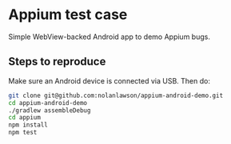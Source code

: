 Appium test case
==========

Simple WebView-backed Android app to demo Appium bugs.

Steps to reproduce
---------

Make sure an Android device is connected via USB. Then do:

```bash
git clone git@github.com:nolanlawson/appium-android-demo.git
cd appium-android-demo
./gradlew assembleDebug
cd appium
npm install
npm test
```